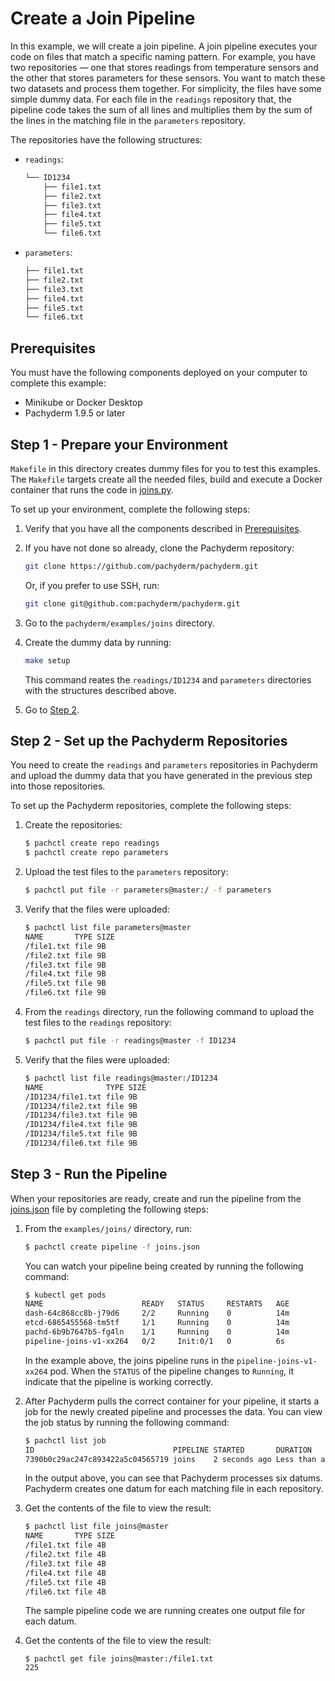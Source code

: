 # Create a Join Pipeline

In this example, we will create a join pipeline. A join pipeline executes your
code on files that match a specific naming pattern. For example, you have two
repositories — one that stores readings from temperature sensors and the other
that stores parameters for these sensors. You want to match these two datasets
and process them together. For simplicity, the files have some simple dummy
data. For each file in the `readings` repository that, the pipeline code takes
the sum of all lines and multiplies them by the sum of the lines in the matching
file in the `parameters` repository.

The repositories have the following structures:

-   `readings`:

    ```bash
    └── ID1234
        ├── file1.txt
        ├── file2.txt
        ├── file3.txt
        ├── file4.txt
        ├── file5.txt
        └── file6.txt
    ```

-   `parameters`:

    ```bash
    ├── file1.txt
    ├── file2.txt
    ├── file3.txt
    ├── file4.txt
    ├── file5.txt
    └── file6.txt
    ```

## Prerequisites

You must have the following components deployed on your computer to complete
this example:

-   Minikube or Docker Desktop
-   Pachyderm 1.9.5 or later

## Step 1 - Prepare your Environment

`Makefile` in this directory creates dummy files for you to test this examples.
The `Makefile` targets create all the needed files, build and execute a Docker
container that runs the code in [joins.py]().

To set up your environment, complete the following steps:

1. Verify that you have all the components described in
   [Prerequisites](#prerequisites).
1. If you have not done so already, clone the Pachyderm repository:

    ```bash
    git clone https://github.com/pachyderm/pachyderm.git
    ```

    Or, if you prefer to use SSH, run:

    ```bash
    git clone git@github.com:pachyderm/pachyderm.git
    ```

1. Go to the `pachyderm/examples/joins` directory.
1. Create the dummy data by running:

    ```bash
    make setup
    ```

    This command reates the `readings/ID1234` and `parameters` directories with
    the structures described above.

1. Go to [Step 2](#step-2-set-up-the-pachyderm-repositories).

## Step 2 - Set up the Pachyderm Repositories

You need to create the `readings` and `parameters` repositories in Pachyderm and
upload the dummy data that you have generated in the previous step into those
repositories.

To set up the Pachyderm repositories, complete the following steps:

1. Create the repositories:

    ```bash
    $ pachctl create repo readings
    $ pachctl create repo parameters
    ```

1. Upload the test files to the `parameters` repository:

    ```bash
    $ pachctl put file -r parameters@master:/ -f parameters
    ```

1. Verify that the files were uploaded:

    ```bash
    $ pachctl list file parameters@master
    NAME       TYPE SIZE
    /file1.txt file 9B
    /file2.txt file 9B
    /file3.txt file 9B
    /file4.txt file 9B
    /file5.txt file 9B
    /file6.txt file 9B
    ```

1. From the `readings` directory, run the following command to upload the test
   files to the `readings` repository:

    ```bash
    $ pachctl put file -r readings@master -f ID1234
    ```

1. Verify that the files were uploaded:

    ```bash
    $ pachctl list file readings@master:/ID1234
    NAME              TYPE SIZE
    /ID1234/file1.txt file 9B
    /ID1234/file2.txt file 9B
    /ID1234/file3.txt file 9B
    /ID1234/file4.txt file 9B
    /ID1234/file5.txt file 9B
    /ID1234/file6.txt file 9B
    ```

## Step 3 - Run the Pipeline

When your repositories are ready, create and run the pipeline from the
[joins.json](joins.json) file by completing the following steps:

1. From the `examples/joins/` directory, run:

    ```bash
    $ pachctl create pipeline -f joins.json
    ```

    You can watch your pipeline being created by running the following command:

    ```bash
    $ kubectl get pods
    NAME                      READY   STATUS     RESTARTS   AGE
    dash-64c868cc8b-j79d6     2/2     Running    0          14m
    etcd-6865455568-tm5tf     1/1     Running    0          14m
    pachd-6b9b7647b5-fg4ln    1/1     Running    0          14m
    pipeline-joins-v1-xx264   0/2     Init:0/1   0          6s
    ```

    In the example above, the joins pipeline runs in the
    `pipeline-joins-v1-xx264` pod. When the `STATUS` of the pipeline changes to
    `Running`, it indicate that the pipeline is working correctly.

1. After Pachyderm pulls the correct container for your pipeline, it starts a
   job for the newly created pipeline and processes the data. You can view the
   job status by running the following command:

    ```bash
    $ pachctl list job
    ID                               PIPELINE STARTED       DURATION           RESTART PROGRESS  DL   UL  STATE
    7390b0c29ac247c893422a5c04565719 joins    2 seconds ago Less than a second 0       6 + 0 / 6 108B 24B success
    ```

    In the output above, you can see that Pachyderm processes six datums.
    Pachyderm creates one datum for each matching file in each repository.

1. Get the contents of the file to view the result:

    ```bash
    $ pachctl list file joins@master
    NAME       TYPE SIZE
    /file1.txt file 4B
    /file2.txt file 4B
    /file3.txt file 4B
    /file4.txt file 4B
    /file5.txt file 4B
    /file6.txt file 4B
    ```

    The sample pipeline code we are running creates one output file for each
    datum.

1. Get the contents of the file to view the result:

    ```
    $ pachctl get file joins@master:/file1.txt
    225
    ```
